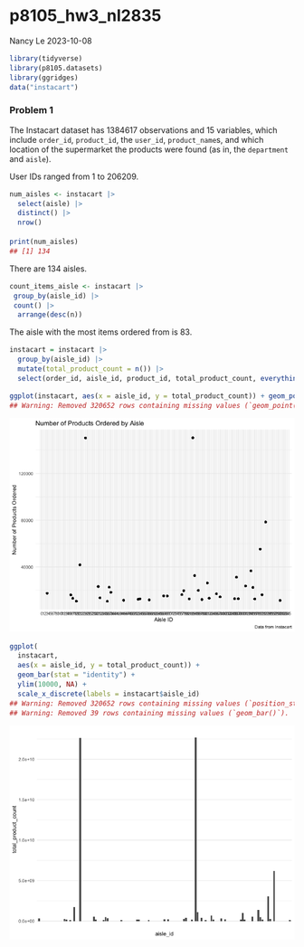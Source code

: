 p8105_hw3_nl2835
================
Nancy Le
2023-10-08

``` r
library(tidyverse)
library(p8105.datasets)
library(ggridges)
data("instacart")
```

### Problem 1

The Instacart dataset has 1384617 observations and 15 variables, which
include `order_id`, `product_id`, the `user_id`, `product_name`s, and
which location of the supermarket the products were found (as in, the
`department` and `aisle`).

User IDs ranged from 1 to 206209.

``` r
num_aisles <- instacart |> 
  select(aisle) |> 
  distinct() |> 
  nrow()

print(num_aisles)
## [1] 134
```

There are 134 aisles.

``` r
count_items_aisle <- instacart |> 
 group_by(aisle_id) |> 
 count() |> 
  arrange(desc(n))
```

The aisle with the most items ordered from is 83.

``` r
instacart = instacart |> 
  group_by(aisle_id) |> 
  mutate(total_product_count = n()) |> 
  select(order_id, aisle_id, product_id, total_product_count, everything())
```

``` r
ggplot(instacart, aes(x = aisle_id, y = total_product_count)) + geom_point() + ylim(10000, NA)
## Warning: Removed 320652 rows containing missing values (`geom_point()`).
```

![](p8105_hw3_nl2835_files/figure-gfm/scatterplot%20items%20by%20aisle-1.png)<!-- -->

``` r
ggplot(
  instacart, 
  aes(x = aisle_id, y = total_product_count)) + 
  geom_bar(stat = "identity") + 
  ylim(10000, NA) +
  scale_x_discrete(labels = instacart$aisle_id)
## Warning: Removed 320652 rows containing missing values (`position_stack()`).
## Warning: Removed 39 rows containing missing values (`geom_bar()`).
```

![](p8105_hw3_nl2835_files/figure-gfm/bar%20plot%20items%20by%20aisle-1.png)<!-- -->
